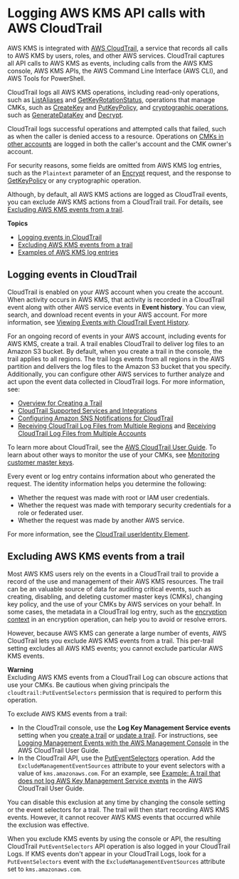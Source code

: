 # Logging AWS KMS API calls with AWS CloudTrail<a name="logging-using-cloudtrail"></a>

AWS KMS is integrated with [AWS CloudTrail](https://docs.aws.amazon.com/awscloudtrail/latest/userguide/), a service that records all calls to AWS KMS by users, roles, and other AWS services\. CloudTrail captures all API calls to AWS KMS as events, including calls from the AWS KMS console, AWS KMS APIs, the AWS Command Line Interface \(AWS CLI\), and AWS Tools for PowerShell\.

CloudTrail logs all AWS KMS operations, including read\-only operations, such as [ListAliases](https://docs.aws.amazon.com/kms/latest/APIReference/API_ListAliases.html) and [GetKeyRotationStatus](https://docs.aws.amazon.com/kms/latest/APIReference/API_GetKeyRotationStatus.html), operations that manage CMKs, such as [CreateKey](https://docs.aws.amazon.com/kms/latest/APIReference/API_CreateKey.html) and [PutKeyPolicy](https://docs.aws.amazon.com/kms/latest/APIReference/API_PutKeyPolicy.html), and [cryptographic operations](concepts.md#cryptographic-operations), such as [GenerateDataKey](https://docs.aws.amazon.com/kms/latest/APIReference/API_GenerateDataKey.html) and [Decrypt](https://docs.aws.amazon.com/kms/latest/APIReference/API_Decrypt.html)\.

CloudTrail logs successful operations and attempted calls that failed, such as when the caller is denied access to a resource\. Operations on [CMKs in other accounts](key-policy-modifying-external-accounts.md) are logged in both the caller's account and the CMK owner's account\.

For security reasons, some fields are omitted from AWS KMS log entries, such as the `Plaintext` parameter of an [Encrypt](https://docs.aws.amazon.com/kms/latest/APIReference/API_Encrypt.html) request, and the response to [GetKeyPolicy](https://docs.aws.amazon.com/kms/latest/APIReference/API_GetKeyPolicy.html) or any cryptographic operation\.

Although, by default, all AWS KMS actions are logged as CloudTrail events, you can exclude AWS KMS actions from a CloudTrail trail\. For details, see [Excluding AWS KMS events from a trail](#filtering-kms-events)\.

**Topics**
+ [Logging events in CloudTrail](#kms-info-in-cloudtrail)
+ [Excluding AWS KMS events from a trail](#filtering-kms-events)
+ [Examples of AWS KMS log entries](understanding-kms-entries.md)

## Logging events in CloudTrail<a name="kms-info-in-cloudtrail"></a>

CloudTrail is enabled on your AWS account when you create the account\. When activity occurs in AWS KMS, that activity is recorded in a CloudTrail event along with other AWS service events in **Event history**\. You can view, search, and download recent events in your AWS account\. For more information, see [Viewing Events with CloudTrail Event History](https://docs.aws.amazon.com/awscloudtrail/latest/userguide/view-cloudtrail-events.html)\. 

For an ongoing record of events in your AWS account, including events for AWS KMS, create a trail\. A trail enables CloudTrail to deliver log files to an Amazon S3 bucket\. By default, when you create a trail in the console, the trail applies to all regions\. The trail logs events from all regions in the AWS partition and delivers the log files to the Amazon S3 bucket that you specify\. Additionally, you can configure other AWS services to further analyze and act upon the event data collected in CloudTrail logs\. For more information, see:
+ [Overview for Creating a Trail](https://docs.aws.amazon.com/awscloudtrail/latest/userguide/cloudtrail-create-and-update-a-trail.html)
+ [CloudTrail Supported Services and Integrations](https://docs.aws.amazon.com/awscloudtrail/latest/userguide/cloudtrail-aws-service-specific-topics.html#cloudtrail-aws-service-specific-topics-integrations)
+ [Configuring Amazon SNS Notifications for CloudTrail](https://docs.aws.amazon.com/awscloudtrail/latest/userguide/getting_notifications_top_level.html)
+ [Receiving CloudTrail Log Files from Multiple Regions](https://docs.aws.amazon.com/awscloudtrail/latest/userguide/receive-cloudtrail-log-files-from-multiple-regions.html) and [Receiving CloudTrail Log Files from Multiple Accounts](https://docs.aws.amazon.com/awscloudtrail/latest/userguide/cloudtrail-receive-logs-from-multiple-accounts.html)

To learn more about CloudTrail, see the [AWS CloudTrail User Guide](https://docs.aws.amazon.com/awscloudtrail/latest/userguide/)\. To learn about other ways to monitor the use of your CMKs, see [Monitoring customer master keys](monitoring-overview.md)\.

Every event or log entry contains information about who generated the request\. The identity information helps you determine the following: 
+ Whether the request was made with root or IAM user credentials\.
+ Whether the request was made with temporary security credentials for a role or federated user\.
+ Whether the request was made by another AWS service\.

For more information, see the [CloudTrail userIdentity Element](https://docs.aws.amazon.com/awscloudtrail/latest/userguide/cloudtrail-event-reference-user-identity.html)\.

## Excluding AWS KMS events from a trail<a name="filtering-kms-events"></a>

Most AWS KMS users rely on the events in a CloudTrail trail to provide a record of the use and management of their AWS KMS resources\. The trail can be an valuable source of data for auditing critical events, such as creating, disabling, and deleting customer master keys \(CMKs\), changing key policy, and the use of your CMKs by AWS services on your behalf\. In some cases, the metadata in a CloudTrail log entry, such as the [encryption context](concepts.md#encrypt_context) in an encryption operation, can help you to avoid or resolve errors\.

However, because AWS KMS can generate a large number of events, AWS CloudTrail lets you exclude AWS KMS events from a trail\. This per\-trail setting excludes all AWS KMS events; you cannot exclude particular AWS KMS events\.

**Warning**  
Excluding AWS KMS events from a CloudTrail Log can obscure actions that use your CMKs\. Be cautious when giving principals the `cloudtrail:PutEventSelectors` permission that is required to perform this operation\.

To exclude AWS KMS events from a trail: 
+ In the CloudTrail console, use the **Log Key Management Service events** setting when you [create a trail](https://docs.aws.amazon.com/awscloudtrail/latest/userguide/cloudtrail-create-a-trail-using-the-console-first-time.html) or [update a trail](https://docs.aws.amazon.com/awscloudtrail/latest/userguide/cloudtrail-update-a-trail-console.html)\. For instructions, see [Logging Management Events with the AWS Management Console](https://docs.aws.amazon.com/awscloudtrail/latest/userguide/logging-management-and-data-events-with-cloudtrail.html) in the AWS CloudTrail User Guide\.
+ In the CloudTrail API, use the [PutEventSelectors](https://docs.aws.amazon.com/awscloudtrail/latest/APIReference/API_PutEventSelectors.html) operation\. Add the `ExcludeManagementEventSources` attribute to your event selectors with a value of `kms.amazonaws.com`\. For an example, see [Example: A trail that does not log AWS Key Management Service events](https://docs.aws.amazon.com/awscloudtrail/latest/userguide/cloudtrail-additional-cli-commands.html#configuring-event-selector-example-kms) in the AWS CloudTrail User Guide\.

You can disable this exclusion at any time by changing the console setting or the event selectors for a trail\. The trail will then start recording AWS KMS events\. However, it cannot recover AWS KMS events that occurred while the exclusion was effective\.

When you exclude KMS events by using the console or API, the resulting CloudTrail `PutEventSelectors` API operation is also logged in your CloudTrail Logs\. If KMS events don't appear in your CloudTrail Logs, look for a `PutEventSelectors` event with the `ExcludeManagementEventSources` attribute set to `kms.amazonaws.com`\.